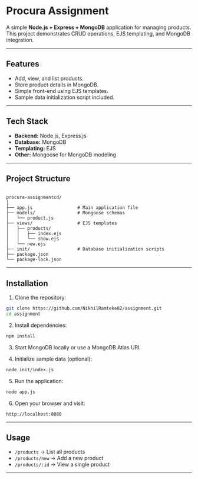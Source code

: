 
# Procura Assignment

A simple **Node.js + Express + MongoDB** application for managing products.  
This project demonstrates CRUD operations, EJS templating, and MongoDB integration.

---

## Features

- Add, view, and list products.
- Store product details in MongoDB.
- Simple front-end using EJS templates.
- Sample data initialization script included.

---

## Tech Stack

- **Backend:** Node.js, Express.js
- **Database:** MongoDB
- **Templating:** EJS
- **Other:** Mongoose for MongoDB modeling

---

## Project Structure

```

procura-assignmentcd/
│
├── app.js                 # Main application file
├── models/                # Mongoose schemas
│   └── product.js
├── views/                 # EJS templates
│   ├── products/
│   │   ├── index.ejs
│   │   └── show.ejs
│   └── new.ejs
├── init/                  # Database initialization scripts
├── package.json
└── package-lock.json

````

---

## Installation

1. Clone the repository:

```bash
git clone https://github.com/NikhilRamteke82/assignment.git
cd assignment
````

2. Install dependencies:

```bash
npm install
```

3. Start MongoDB locally or use a MongoDB Atlas URI.

4. Initialize sample data (optional):

```bash
node init/index.js
```

5. Run the application:

```bash
node app.js
```

6. Open your browser and visit:

```
http://localhost:8080
```

---

## Usage

* `/products` → List all products
* `/products/new` → Add a new product
* `/products/:id` → View a single product

---

